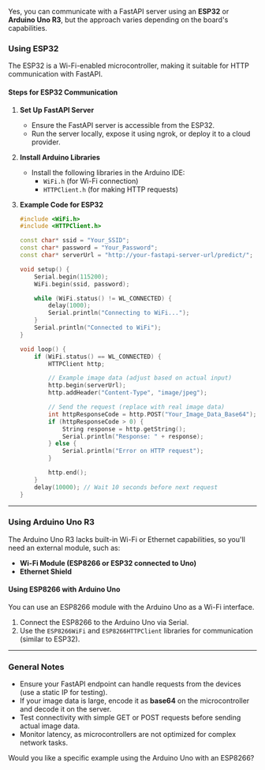 Yes, you can communicate with a FastAPI server using an **ESP32** or **Arduino Uno R3**, but the approach varies depending on the board's capabilities.

### **Using ESP32**
The ESP32 is a Wi-Fi-enabled microcontroller, making it suitable for HTTP communication with FastAPI.

#### **Steps for ESP32 Communication**
1. **Set Up FastAPI Server**
   - Ensure the FastAPI server is accessible from the ESP32. 
   - Run the server locally, expose it using ngrok, or deploy it to a cloud provider.

2. **Install Arduino Libraries**
   - Install the following libraries in the Arduino IDE:
     - `WiFi.h` (for Wi-Fi connection)
     - `HTTPClient.h` (for making HTTP requests)

3. **Example Code for ESP32**
   ```cpp
   #include <WiFi.h>
   #include <HTTPClient.h>

   const char* ssid = "Your_SSID";
   const char* password = "Your_Password";
   const char* serverUrl = "http://your-fastapi-server-url/predict/";

   void setup() {
       Serial.begin(115200);
       WiFi.begin(ssid, password);

       while (WiFi.status() != WL_CONNECTED) {
           delay(1000);
           Serial.println("Connecting to WiFi...");
       }
       Serial.println("Connected to WiFi");
   }

   void loop() {
       if (WiFi.status() == WL_CONNECTED) {
           HTTPClient http;

           // Example image data (adjust based on actual input)
           http.begin(serverUrl);
           http.addHeader("Content-Type", "image/jpeg");

           // Send the request (replace with real image data)
           int httpResponseCode = http.POST("Your_Image_Data_Base64");
           if (httpResponseCode > 0) {
               String response = http.getString();
               Serial.println("Response: " + response);
           } else {
               Serial.println("Error on HTTP request");
           }

           http.end();
       }
       delay(10000); // Wait 10 seconds before next request
   }
   ```

---

### **Using Arduino Uno R3**
The Arduino Uno R3 lacks built-in Wi-Fi or Ethernet capabilities, so you'll need an external module, such as:
- **Wi-Fi Module (ESP8266 or ESP32 connected to Uno)**
- **Ethernet Shield**

#### **Using ESP8266 with Arduino Uno**
You can use an ESP8266 module with the Arduino Uno as a Wi-Fi interface.

1. Connect the ESP8266 to the Arduino Uno via Serial.
2. Use the `ESP8266WiFi` and `ESP8266HTTPClient` libraries for communication (similar to ESP32).

---

### **General Notes**
- Ensure your FastAPI endpoint can handle requests from the devices (use a static IP for testing).
- If your image data is large, encode it as **base64** on the microcontroller and decode it on the server.
- Test connectivity with simple GET or POST requests before sending actual image data.
- Monitor latency, as microcontrollers are not optimized for complex network tasks.

Would you like a specific example using the Arduino Uno with an ESP8266?